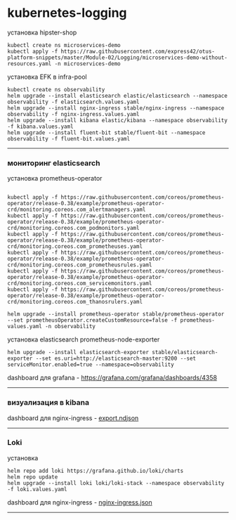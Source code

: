 # kubernetes-logging

установка hipster-shop

```
kubectl create ns microservices-demo
kubectl apply -f https://raw.githubusercontent.com/express42/otus-platform-snippets/master/Module-02/Logging/microservices-demo-without-resources.yaml -n microservices-demo
```

установка EFK в infra-pool

```
kubectl create ns observability
helm upgrade --install elasticsearch elastic/elasticsearch --namespace observability -f elasticsearch.values.yaml
helm upgrade --install nginx-ingress stable/nginx-ingress --namespace observability -f nginx-ingress.values.yaml
helm upgrade --install kibana elastic/kibana --namespace observability -f kibana.values.yaml
helm upgrade --install fluent-bit stable/fluent-bit --namespace observability -f fluent-bit.values.yaml
```

---

### мониторинг elasticsearch

установка prometheus-operator

```

kubectl apply -f https://raw.githubusercontent.com/coreos/prometheus-operator/release-0.38/example/prometheus-operator-crd/monitoring.coreos.com_alertmanagers.yaml
kubectl apply -f https://raw.githubusercontent.com/coreos/prometheus-operator/release-0.38/example/prometheus-operator-crd/monitoring.coreos.com_podmonitors.yaml
kubectl apply -f https://raw.githubusercontent.com/coreos/prometheus-operator/release-0.38/example/prometheus-operator-crd/monitoring.coreos.com_prometheuses.yaml
kubectl apply -f https://raw.githubusercontent.com/coreos/prometheus-operator/release-0.38/example/prometheus-operator-crd/monitoring.coreos.com_prometheusrules.yaml
kubectl apply -f https://raw.githubusercontent.com/coreos/prometheus-operator/release-0.38/example/prometheus-operator-crd/monitoring.coreos.com_servicemonitors.yaml
kubectl apply -f https://raw.githubusercontent.com/coreos/prometheus-operator/release-0.38/example/prometheus-operator-crd/monitoring.coreos.com_thanosrulers.yaml

helm upgrade --install prometheus-operator stable/prometheus-operator --set prometheusOperator.createCustomResource=false -f prometheus-values.yaml -n observability
```

установка elasticsearch prometheus-node-exporter
```
helm upgrade --install elasticsearch-exporter stable/elasticsearch-exporter --set es.uri=http://elasticsearch-master:9200 --set serviceMonitor.enabled=true --namespace=observability
```

dashboard для grafana - https://grafana.com/grafana/dashboards/4358

---

### визуализация в kibana

dashboard для nginx-ingress - [export.ndjson](export.ndjson)

---

### Loki

установка

```
helm repo add loki https://grafana.github.io/loki/charts
helm repo update
helm upgrade --install loki loki/loki-stack --namespace observability -f loki.values.yaml
```

dashboard для nginx-ingress - [nginx-ingress.json](nginx-ingress.json)

---